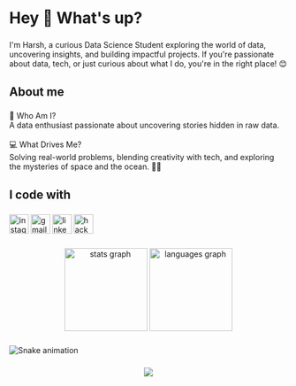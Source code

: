 
###
<h1 align="left">Hey 👋 What's up?</h1>

###

<p align="left"> I'm Harsh, a curious Data Science Student exploring the world of data, uncovering insights, and building impactful projects. If you're passionate about data, tech, or just curious about what I do, you're in the right place! 😊</p>

###

<h2 align="left">About me</h2>

###

<p align="left">🌟 Who Am I?<br>A data enthusiast passionate about uncovering stories hidden in raw data.<br><br>💻 What Drives Me?<br>Solving real-world problems, blending creativity with tech, and exploring the mysteries of space and the ocean. 🌌🌊</p>

###

<h2 align="left">I code with</h2>

###


###

<div align="left">
  <img src="https://img.shields.io/static/v1?message=Instagram&logo=instagram&label=&color=E4405F&logoColor=white&labelColor=&style=for-the-badge" height="35" alt="instagram logo"  />
  <img src="https://img.shields.io/static/v1?message=Gmail&logo=gmail&label=&color=D14836&logoColor=white&labelColor=&style=for-the-badge" height="35" alt="gmail logo"  />
  <img src="https://img.shields.io/static/v1?message=LinkedIn&logo=linkedin&label=&color=0077B5&logoColor=white&labelColor=&style=for-the-badge" height="35" alt="linkedin logo"  />
  <img src="https://img.shields.io/static/v1?message=HackerRank&logo=hackerrank&label=&color=2EC866&logoColor=white&labelColor=&style=for-the-badge" height="35" alt="hackerrank logo"  />
</div>

###

<div align="center">
  <img src="https://github-readme-stats.vercel.app/api?username=HarshKotkar&hide_title=false&hide_rank=false&show_icons=true&include_all_commits=true&count_private=true&disable_animations=false&theme=dracula&locale=en&hide_border=false" height="150" alt="stats graph"  />
  <img src="https://github-readme-stats.vercel.app/api/top-langs?username=HarshKotkar&locale=en&hide_title=false&layout=compact&card_width=320&langs_count=5&theme=dracula&hide_border=false" height="150" alt="languages graph"  />
</div>

###

<img src="https://raw.githubusercontent.com/HarshKotkar/HarshKotkar/output/snake.svg" alt="Snake animation" />

###

<div align="center">
  <img src="https://profile-counter.glitch.me/HarshKotkar/count.svg?"  />
</div>

###

